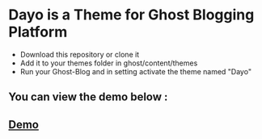 # Dayo is a Theme for Ghost Blogging Platform

* Download this repository or clone it
* Add it to your themes folder in ghost/content/themes
* Run your Ghost-Blog and in setting activate the theme named "Dayo"

## You can view the demo below :
## [Demo](https://dayodemo.azurewebsites.net)
